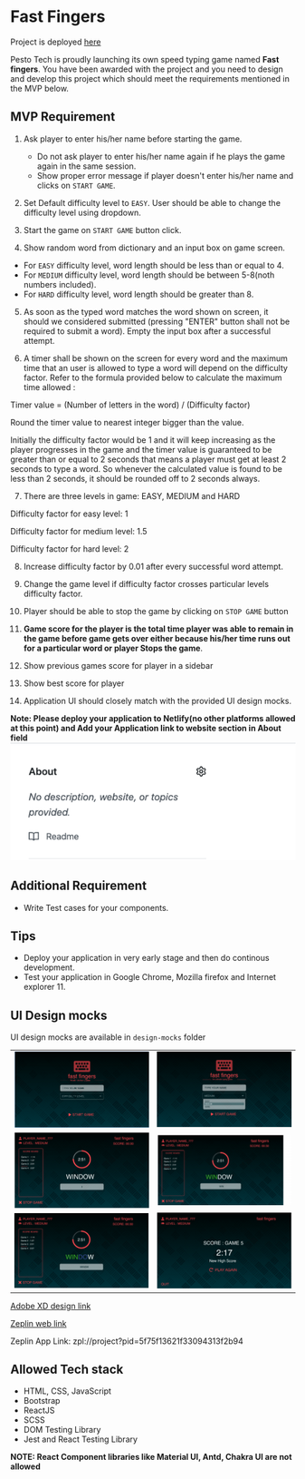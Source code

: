 # Fast Fingers

Project is deployed [here](https://distracted-williams-180fb4.netlify.app/)

Pesto Tech is proudly launching its own speed typing game named **Fast fingers**. You have been awarded with the project and you need to design and develop this project which should
meet the requirements mentioned in the MVP below.

## MVP Requirement

1. Ask player to enter his/her name before starting the game.

   - Do not ask player to enter his/her name again if he plays the game again in the same session.
   - Show proper error message if player doesn't enter his/her name and clicks on `START GAME`.

2. Set Default difficulty level to `EASY`. User should be able to change the difficulty level using dropdown.
3. Start the game on `START GAME` button click.

4. Show random word from dictionary and an input box on game screen.

- For `EASY` difficulty level, word length should be less than or equal to 4.
- For `MEDIUM` difficulty level, word length should be between 5-8(noth numbers included).
- For `HARD` difficulty level, word length should be greater than 8.

5. As soon as the typed word matches the word shown on screen, it should we considered submitted (pressing "ENTER" button shall not be required to submit a word). Empty the input box after a successful attempt.

6. A timer shall be shown on the screen for every word and the maximum time that an user is allowed to type a word will depend on the difficulty factor. Refer to the formula provided below to calculate the maximum time allowed :

Timer value = (Number of letters in the word) / (Difficulty factor)

Round the timer value to nearest integer bigger than the value.

Initially the difficulty factor would be 1 and it will keep increasing as the player progresses in the game and the timer value is guaranteed to be greater than or equal to 2 seconds that means a player must get at least 2 seconds to type a word. So whenever the calculated value is found to be less than 2 seconds, it should be rounded off to 2 seconds always.

7. There are three levels in game: EASY, MEDIUM and HARD

Difficulty factor for easy level: 1

Difficulty factor for medium level: 1.5

Difficulty factor for hard level: 2

8. Increase difficulty factor by 0.01 after every successful word attempt.

9. Change the game level if difficulty factor crosses particular levels difficulty factor.

10. Player should be able to stop the game by clicking on `STOP GAME` button
11. **Game score for the player is the total time player was able to remain in the game before game gets over either because his/her time runs out for a particular word or player Stops the game**.
12. Show previous games score for player in a sidebar

13. Show best score for player
14. Application UI should closely match with the provided UI design mocks.

**Note: Please deploy your application to Netlify(no other platforms allowed at this point) and Add your Application link to website section in About field**
![](public/about.png)

## Additional Requirement

- Write Test cases for your components.

## Tips

- Deploy your application in very early stage and then do continous development.
- Test your application in Google Chrome, Mozilla firefox and Internet explorer 11.

## UI Design mocks

UI design mocks are available in `design-mocks` folder

|                         |                         |
| :---------------------: | :---------------------: |
| ![](design-mocks/1.png) | ![](design-mocks/2.png) |
| ![](design-mocks/3.png) | ![](design-mocks/4.png) |
| ![](design-mocks/5.png) | ![](design-mocks/6.png) |

[Adobe XD design link](https://drive.google.com/file/d/1qYhb8cNdXoBnD9rxoDcWF4DmTEpQX35n/view?usp=sharing)

[Zeplin web link](https://zpl.io/a710mxj)

Zeplin App Link: zpl://project?pid=5f75f13621f33094313f2b94

## Allowed Tech stack

- HTML, CSS, JavaScript
- Bootstrap
- ReactJS
- SCSS
- DOM Testing Library
- Jest and React Testing Library

**NOTE: React Component libraries like Material UI, Antd, Chakra UI are not allowed**
